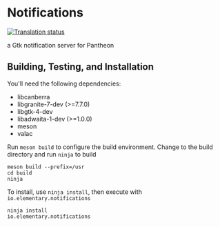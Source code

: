 # Notifications
[![Translation status](https://l10n.elementary.io/widgets/desktop/-/notifications-extra/svg-badge.svg)](https://l10n.elementary.io/engage/desktop/?utm_source=widget)

a Gtk notification server for Pantheon

## Building, Testing, and Installation

You'll need the following dependencies:
* libcanberra
* libgranite-7-dev (>=7.7.0)
* libgtk-4-dev
* libadwaita-1-dev (>=1.0.0)
* meson
* valac

Run `meson build` to configure the build environment. Change to the build directory and run `ninja` to build

    meson build --prefix=/usr
    cd build
    ninja

To install, use `ninja install`, then execute with `io.elementary.notifications`

    ninja install
    io.elementary.notifications

